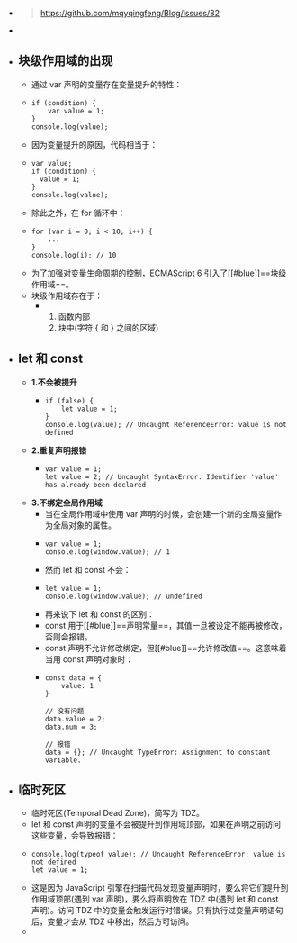 - > https://github.com/mqyqingfeng/Blog/issues/82
-
- ## 块级作用域的出现
	- 通过 var 声明的变量存在变量提升的特性：
	- ```
	  if (condition) {
	      var value = 1;
	  }
	  console.log(value);
	  ```
	- 因为变量提升的原因，代码相当于：
	- ```
	  var value;
	  if (condition) {
	  	value = 1;
	  }
	  console.log(value);
	  ```
	- 除此之外，在 for 循环中：
	- ```
	  for (var i = 0; i < 10; i++) {
	      ...
	  }
	  console.log(i); // 10
	  ```
	- 为了加强对变量生命周期的控制，ECMAScript 6 引入了[[#blue]]==块级作用域==。
	- 块级作用域存在于：
		- 1. 函数内部
		  2. 块中(字符 { 和 } 之间的区域)
- ## let 和 const
	- **1.不会被提升**
		- ```
		  if (false) {
		      let value = 1;
		  }
		  console.log(value); // Uncaught ReferenceError: value is not defined
		  ```
	- **2.重复声明报错**
		- ```
		  var value = 1;
		  let value = 2; // Uncaught SyntaxError: Identifier 'value' has already been declared
		  ```
	- **3.不绑定全局作用域**
		- 当在全局作用域中使用 var 声明的时候，会创建一个新的全局变量作为全局对象的属性。
		- ```
		  var value = 1;
		  console.log(window.value); // 1
		  ```
		- 然而 let 和 const 不会：
		- ```
		  let value = 1;
		  console.log(window.value); // undefined
		  ```
		- 再来说下 let 和 const 的区别：
		- const 用于[[#blue]]==声明常量==，其值一旦被设定不能再被修改，否则会报错。
		- const 声明不允许修改绑定，但[[#blue]]==允许修改值==。这意味着当用 const 声明对象时：
		- ```
		  const data = {
		      value: 1
		  }
		  
		  // 没有问题
		  data.value = 2;
		  data.num = 3;
		  
		  // 报错
		  data = {}; // Uncaught TypeError: Assignment to constant variable.
		  ```
- ## 临时死区
	- 临时死区(Temporal Dead Zone)，简写为 TDZ。
	- let 和 const 声明的变量不会被提升到作用域顶部，如果在声明之前访问这些变量，会导致报错：
	- ```
	  console.log(typeof value); // Uncaught ReferenceError: value is not defined
	  let value = 1;
	  ```
	- 这是因为 JavaScript 引擎在扫描代码发现变量声明时，要么将它们提升到作用域顶部(遇到 var 声明)，要么将声明放在 TDZ 中(遇到 let 和 const 声明)。访问 TDZ 中的变量会触发运行时错误。只有执行过变量声明语句后，变量才会从 TDZ 中移出，然后方可访问。
	-